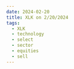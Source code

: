 ```yaml
---
date: 2024-02-20
title: XLK on 2/20/2024
tags: 
  - XLK
  - technology
  - select
  - sector
  - equities
  - sell
---
```

<div class="post">
<snapshot-grid 
    :reports="['2024/02/16/CTA/XLK', '2024/02/20/CTA/XLK', '2024/02/20/MTP/XLK']"
    chart="2024/02/20/Chart/XLK"
/>
<p>

</p>
<p>

</p>
</div>